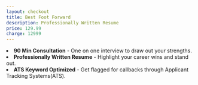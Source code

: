 ```yaml
---
layout: checkout
title: Best Foot Forward
description: Professionally Written Resume
price: 129.99
charge: 12999
---
```

<li><span class="checkmark bg--primary-1"> </span><b>90 Min Consultation</b> - One on one interview to draw out your strengths.</li>
<li><span class="checkmark bg--primary-1"> </span><b>Professionally Written Resume</b> - Highlight your career wins and stand out.</li>
<li><span class="checkmark bg--primary-1"> </span><b>ATS Keyword Optimized</b> - Get flagged for callbacks through Applicant Tracking Systems(ATS).</li>